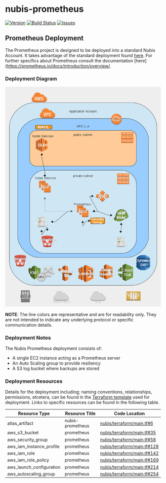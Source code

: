 ﻿# nubis-prometheus

[![Version](https://img.shields.io/github/release/nubisproject/nubis-prometheus.svg?maxAge=2592000)](https://github.com/nubisproject/nubis-prometheus/releases)
[![Build Status](https://img.shields.io/travis/nubisproject/nubis-prometheus/master.svg?maxAge=2592000)](https://travis-ci.org/nubisproject/nubis-prometheus)
[![Issues](https://img.shields.io/github/issues/nubisproject/nubis-prometheus.svg?maxAge=2592000)](https://github.com/nubisproject/nubis-prometheus/issues)

## Prometheus Deployment
The Prometheus project is designed to be deployed into a standard Nubis Account. It takes advantage of the standard deployment found [here](https://github.com/nubisproject/nubis-docs/blob/master/DEPLOYMENT_OVERVIEW.md). For further specifics about Prometheus consult the documentation [here](https://prometheus.io/docs/introduction/overview/.


### Deployment Diagram
![Deployment Diagram](media/Nubis_Prometheus_Diagram.png "Deployment Diagram")

**NOTE**: The line colors are representative and are for readability only. They are not intended to indicate any underlying protocol or specific communication details.

### Deployment Notes
The Nubis Prometheus deployment consists of:
 - A single EC2 instance acting as a Prometheus server
 - An Auto Scaling group to provide resiliency
 - A S3 log bucket where backups are stored

### Deployment Resources
Details for the deployment including; naming conventions, relationships, permissions, etcetera, can be found in the [Terraform template](nubis/terraform/main.tf) used for deployment. Links to specific resources can be found in the following table.

|Resource Type|Resource Title|Code Location|
|-------------|--------------|-------------|
|atlas_artifact|nubis-prometheus|[nubis/terraform/main.tf#6](nubis/terraform/main.tf#6)|
|aws_s3_bucket|prometheus|[nubis/terraform/main.tf#35](nubis/terraform/main.tf#35)|
|aws_security_group|prometheus|[nubis/terraform/main.tf#58](nubis/terraform/main.tf#58)|
|aws_iam_instance_profile|prometheus|[nubis/terraform/main.tf#128](nubis/terraform/main.tf#128)|
|aws_iam_role|prometheus|[nubis/terraform/main.tf#142](nubis/terraform/main.tf#142)|
|aws_iam_role_policy|prometheus|[nubis/terraform/main.tf#169](nubis/terraform/main.tf#169)|
|aws_launch_configuration|prometheus|[nubis/terraform/main.tf#214](nubis/terraform/main.tf#214)|
|aws_autoscaling_group|prometheus|[nubis/terraform/main.tf#254](nubis/terraform/main.tf#254)|
